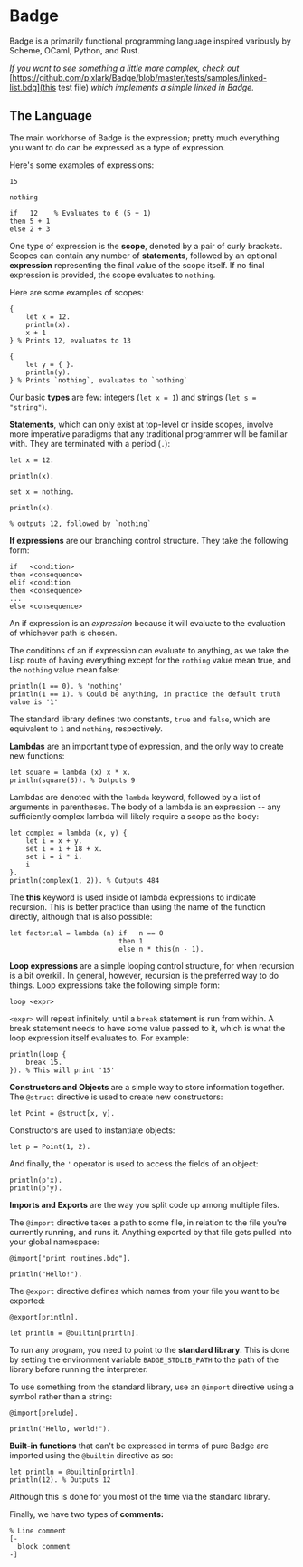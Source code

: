 # Badge

Badge is a primarily functional programming language inspired variously by Scheme, OCaml, Python, and Rust.

*If you want to see something a little more complex, check out*  [https://github.com/pixlark/Badge/blob/master/tests/samples/linked-list.bdg](this test file) *which implements a simple linked in Badge.*

## The Language

The main workhorse of Badge is the expression; pretty much everything you want to do can be expressed as a type of expression.

Here's some examples of expressions:

```
15

nothing

if   12    % Evaluates to 6 (5 + 1)
then 5 + 1
else 2 + 3
```

One type of expression is the **scope**, denoted by a pair of curly brackets. Scopes can contain any number of **statements**, followed by an optional **expression** representing the final value of the scope itself. If no final expression is provided, the scope evaluates to `nothing`.

Here are some examples of scopes:

```
{
	let x = 12.
	println(x).
	x + 1
} % Prints 12, evaluates to 13

{
	let y = { }.
	println(y).
} % Prints `nothing`, evaluates to `nothing`
```

Our basic **types** are few: integers (`let x = 1`) and strings (`let s = "string"`).

**Statements**, which can only exist at top-level or inside scopes, involve more imperative paradigms that any traditional programmer will be familiar with. They are terminated with a period (`.`):

```
let x = 12.

println(x).

set x = nothing.

println(x).

% outputs 12, followed by `nothing`
```

**If expressions** are our branching control structure. They take the following form:

```
if   <condition>
then <consequence>
elif <condition
then <consequence>
...
else <consequence>
```

An if expression is an *expression* because it will evaluate to the evaluation of whichever path is chosen.

The conditions of an if expression can evaluate to anything, as we take the Lisp route of having everything except for the `nothing` value mean true, and the `nothing` value mean false:

```
println(1 == 0). % 'nothing'
println(1 == 1). % Could be anything, in practice the default truth value is '1'
```

The standard library defines two constants, `true` and `false`, which are equivalent to `1` and `nothing`, respectively.

**Lambdas** are an important type of expression, and the only way to create new functions:

```
let square = lambda (x) x * x.
println(square(3)). % Outputs 9
```

Lambdas are denoted with the `lambda` keyword, followed by a list of arguments in parentheses. The body of a lambda is an expression -- any sufficiently complex lambda will likely require a scope as the body:

```
let complex = lambda (x, y) {
	let i = x + y.
	set i = i + 18 + x.
	set i = i * i.
	i
}.
println(complex(1, 2)). % Outputs 484
```

The **this** keyword is used inside of lambda expressions to indicate recursion. This is better practice than using the name of the function directly, although that is also possible:

```
let factorial = lambda (n) if   n == 0
                           then 1
                           else n * this(n - 1).
```

**Loop expressions** are a simple looping control structure, for when recursion is a bit overkill. In general, however, recursion is the preferred way to do things. Loop expressions take the following simple form:

```
loop <expr>
```

`<expr>` will repeat infinitely, until a `break` statement is run from within. A break statement needs to have some value passed to it, which is what the loop expression itself evaluates to. For example:

```
println(loop {
	break 15.
}). % This will print '15'
```

**Constructors and Objects** are a simple way to store information together. The `@struct` directive is used to create new constructors:

```
let Point = @struct[x, y].
```

Constructors are used to instantiate objects:

```
let p = Point(1, 2).
```

And finally, the `'` operator is used to access the fields of an object:

```
println(p'x).
println(p'y).
```

**Imports and Exports** are the way you split code up among multiple files.

The `@import` directive takes a path to some file, in relation to the file you're currently running, and runs it. Anything exported by that file gets pulled into your global namespace:

```
@import["print_routines.bdg"].

println("Hello!").
```

The `@export` directive defines which names from your file you want to be exported:

```
@export[println].

let println = @builtin[println].
```

To run any program, you need to point to the **standard library**. This is done by setting the environment variable `BADGE_STDLIB_PATH` to the path of the library before running the interpreter.

To use something from the standard library, use an `@import` directive using a symbol rather than a string:

```
@import[prelude].

println("Hello, world!").
```

**Built-in functions** that can't be expressed in terms of pure Badge are imported using the `@builtin` directive as so:

```
let println = @builtin[println].
println(12). % Outputs 12
```

Although this is done for you most of the time via the standard library.

Finally, we have two types of **comments:**

```
% Line comment
[-
  block comment
-]
```
